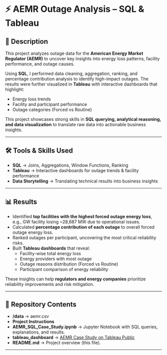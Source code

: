 # ⚡ AEMR Outage Analysis – SQL & Tableau  

## 📖 Description  
This project analyzes outage data for the **American Energy Market Regulator (AEMR)** to uncover key insights into energy loss patterns, facility performance, and outage causes.  

Using **SQL**, I performed data cleaning, aggregation, ranking, and percentage contribution analysis to identify high-impact outages. The results were further visualized in **Tableau** with interactive dashboards that highlight:  
- Energy loss trends  
- Facility and participant performance  
- Outage categories (Forced vs Routine)  

This project showcases strong skills in **SQL querying, analytical reasoning, and data visualization** to translate raw data into actionable business insights.  

---

## 🛠️ Tools & Skills Used  
- **SQL** → Joins, Aggregations, Window Functions, Ranking  
- **Tableau** → Interactive dashboards for outage trends & facility performance  
- **Data Storytelling** → Translating technical results into business insights  

---

## 📊 Results  
- Identified **top facilities with the highest forced outage energy loss**, e.g., GW facility losing ~28,687 MW due to operational issues.  
- Calculated **percentage contribution of each outage** to overall forced outage energy loss.  
- Ranked outages per participant, uncovering the most critical reliability risks.  
- Built **Tableau dashboards** that reveal: 
  - Facility-wise total energy loss
  - Energy providers with most outage
  - Outage reasons distribution (Forced vs Routine)  
  - Participant comparison of energy reliability  

These insights can help **regulators and energy companies** prioritize reliability improvements and risk mitigation.  

---

## 📂 Repository Contents
- **/data** → aemr.csv
- **Project Instructions**
- **AEMR_SQL_Case_Study.ipynb** → Jupyter Notebook with SQL queries, explanations, and results.   
- **tableau_dashboard** →  [AEMR Case Study on Tableau Public](https://public.tableau.com/app/profile/prasanti.mishra/viz/AEMR_CaseStudy_17429364730040/Story1)
- **README.md** → Project overview (this file).  

---
